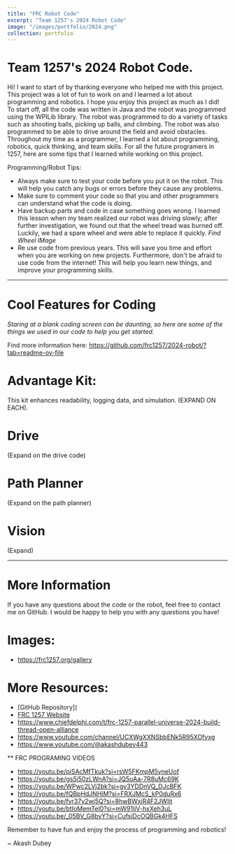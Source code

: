 ```yaml
---
title: "FRC Robot Code"
excerpt: "Team 1257's 2024 Robot Code"
image: "/images/portfolio/2024.png"
collection: portfolio
---
```

# Team 1257's 2024 Robot Code.

Hi! I want to start of by thanking everyone who helped me with this project. This project was a lot of fun to work on and I learned a lot about programming and robotics. I hope you enjoy this project as much as I did! To start off, all the code was written in Java and the robot was programmed using the WPILib library. The robot was programmed to do a variety of tasks such as shooting balls, picking up balls, and climbing. The robot was also programmed to be able to drive around the field and avoid obstacles. Throughout my time as a programmer, I learned a lot about programming, robotics, quick thinking, and team skills. For all the future programers in 1257, here are some tips that I learned while working on this project.
 
Programming/Robot Tips:

 * Always make sure to test your code before you put it on the robot. This will help you catch any bugs or errors before they cause any problems.
 * Make sure to comment your code so that you and other programmers can understand what the code is doing.
 * Have backup parts and code in case something goes wrong. I learned this lesson when my team realized our robot was driving slowly; after further investigation, we found out that the wheel tread was burned off. Luckily, we had a spare wheel and were able to replace it quickly.
*Find Wheel IMage*
 * Re use code from previous years. This will save you time and effort when you are working on new projects. Furthermore, don't be afraid to use code from the internet! This will help you learn new things, and improve your programming skills.

********************************************************************************************************************

# Cool Features for Coding

*Staring at a blank coding screen can be daunting, so here are some of the things we used in our code to help you get started.*

   Find more information here: https://github.com/frc1257/2024-robot/?tab=readme-ov-file

# Advantage Kit:

This kit enhances readability, logging data, and simulation. (EXPAND ON EACH).

# Drive
(Expand on the drive code)

# Path Planner
(Expand on the path planner)

# Vision
(Expand)

********************************************************************************************************************

# More Information
If you have any questions about the code or the robot, feel free to contact me on GitHub. I would be happy to help you with any questions you have!

Images:
=
* https://frc1257.org/gallery


More Resources:
=
* [GitHub Repository](
* [FRC 1257 Website](https://www.frc1257.org/)
* https://www.chiefdelphi.com/t/frc-1257-parallel-universe-2024-build-thread-open-alliance
* https://www.youtube.com/channel/UCXWgXXNSbbENk5R95XOfyxg
* https://www.youtube.com/@akashdubey443

** FRC PROGRAMING VIDEOS
* https://youtu.be/piSAcMfTkuk?si=rsW5FKmpM5yneUof
* https://youtu.be/gs5i50zLWnA?si=JQ5uAa-7R8uMc69K
* https://youtu.be/WPwc2LVj2bk?si=gv3YDDnVQ_DJcBFK
* https://youtu.be/fQBpHdJNHiM?si=FRXJMcS_kP0duRx6
* https://youtu.be/fyr37y2wi5Q?si=8hwBWxiR4F2JWIit
* https://youtu.be/btIoMemTeI0?si=mW91ljV-hxXeh3uL
* https://youtu.be/_05BV_G8byY?si=CufsjDcOQBGk4HFS

Remember to have fun and enjoy the process of programming and robotics!

~ Akash Dubey








 